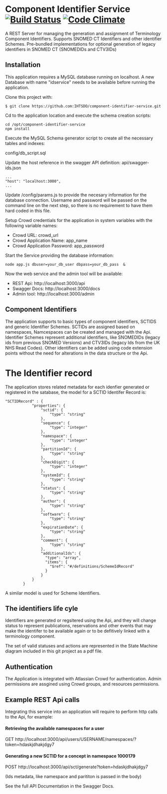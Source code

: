 # Component Identifier Service [![Build Status](https://travis-ci.org/IHTSDO/component-identifier-service.svg?branch=master)](https://travis-ci.org/IHTSDO/component-identifier-service) [![Code Climate](https://codeclimate.com/github/IHTSDO/component-identifier-service/badges/gpa.svg)](https://codeclimate.com/github/IHTSDO/component-identifier-service)

A REST Server for managing the generation and assignment of Terminology Component Identifiers. Supports SNOMED CT Identifiers and other identifier Schemes. Pre-bundled implementations for optional generation of legacy identifiers in SNOMED CT (SNOMEDIDs and CTV3IDs)

## Installation

This application requires a MySQL database running on localhost. A new Database with name "idservice" needs to be available before running the application.

Clone this project with:

`$ git clone https://github.com:IHTSDO/component-identifier-service.git`

Cd to the application location and execute the schema creation scripts:

```
cd /opt/component-identifier-service
npm install
```

Execute the MySQL Schema generator script to create all the necessary tables and indexes:

config/db_script.sql

Update the host reference in the swagger API definition:
api/swagger-ids.json
```
...
"host": "localhost:3000",
...
```

Update /config/params.js to provide the necesary information for the database connection. Username and password will be passed on the command line on the next step, so there is no requirement to have them hard coded in this file.

Setup Crowd credentials for the application in system variables with the following variable names:

- Crowd URL: crowd_url
- Crowd Application Name: app_name
- Crowd Application Password: app_password

Start the Service providing the database information:

`node app.js dbuser=your_db_user dbpass=your_db_pass  &`

Now the web service and the admin tool will be available:

- REST Api: http://localhost:3000/api
- Swagger Docs: http://localhost:3000/docs
- Admin tool: http://localhost:3000/admin

## Component Identifiers

The application supports to basic types of component identifiers, SCTIDS and generic Identifier Schemes. SCTIDs are assigned based on namespaces, Namcespaces can be created and managed with the Api. Identifier Schemes represent additional identifiers, like SNOMEDIDs (legacy ids from previous SNOMED Versions) and CTV3IDs (legacy Ids from the UK NHS Read Codes). Other identifiers can be added using code extension points without the need for alterations in the data structure or the Api.

# The Identifier record

The application stores related metadata for each idenfier generated or registered in the satabase, the model for a SCTID Identifer Record is:

```
"SCTIDRecord" : {
            "properties": {
                "sctid": {
                    "type": "string"
                },
                "sequence": {
                    "type": "integer"
                },
                "namespace": {
                    "type": "integer"
                },
                "partitionId": {
                    "type": "string"
                },
                "checkDigit": {
                    "type": "integer"
                },
                "systemId": {
                    "type": "string"
                },
                "status": {
                    "type": "string"
                },
                "author": {
                    "type": "string"
                },
                "software": {
                    "type": "string"
                },
                "expirationDate": {
                    "type": "string"
                },
                "comment": {
                    "type": "string"
                },
                "additionalIds": {
                  "type": "array",
                  "items": {
                    "$ref": "#/definitions/SchemeIdRecord"
                  }
                }
            }
        }
```

A similar model is used for Scheme Identifiers.

## The identifiers life cyle

Identifiers are generated or regsitered using the Api, and they will change status to represent publications, reservations and other events that may make the identifer to be available again or to be defitively linked with a terminology component.

The set of valid statuses and actions are represented in the State Machine diagram included in this git project as a pdf file.

## Authentication

The Application is integrated with Atlassian Crowd for authentication. Admin permissions are assgined using Crowd groups, and resources permissions.

## Example REST Api calls

Integrating this service into an application will require to perform http calls to the Api, for example:

#### Retrieving the available namespaces for a user
GET http://localhost:3000/api/users/USERNAME/namespaces/?token=hdaskjdhakjdgy7

#### Generating a new SCTID for a concept in namespace 1000179
POST http://localhost:3000/api/sct/generate?token=hdaskjdhakjdgy7

(Ids metadata, like namespace and parititon is passed in the body)

See the full API Documentation in the Swagger Docs.
